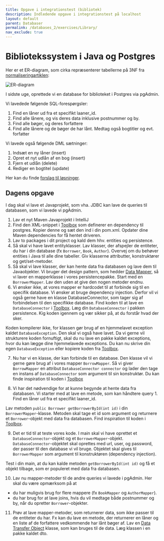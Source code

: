 ```yaml
---
title: Opgave i integrationstest (bibliotek)
description: Indledende opgave i integrationstest på localhost
layout: default
parent: Databaser
permalink: /databases_2/exercises/Library/
nav_exclude: true
---
```


# Bibliotekssystem i Java og Postgres

Her er et ER-diagram, som cirka repræsenterer tabellerne på 3NF fra [normaliseringartiklen](../../databases_1/docs/Normalisering.pdf):

![ER-diagram](https://i.imgur.com/9vOkudp.png)

I sidste uge, oprettede vi en database for biblioteket i Postgres via pgAdmin. 

Vi lavedede følgende SQL-forespørgsler:
   1. Find en låner ud fra et specifikt laaner_id.
   2. Find alle lånere, og vis deres data inklusive postnummer og by.
   3. Find alle bøger, og deres forfattere
   4. Find alle lånere og de bøger de har lånt. Medtag også bogtitler og evt. forfatter

Vi lavede også følgende DML sætninger:
   1. Indsæt en ny låner (insert)
   2. Opret et nyt udlån af en bog (insert)
   3. Fjern et udlån (delete)
   4. Rediger en bogtitel (update)

Her kan du finde [forslag til løsninger](../../databases_1/exercises/bibliotek_sql_queries.sql).

## Dagens opgave
I dag skal vi lave et Javaprojekt, som vha. JDBC kan lave de queries til databasen, som vi lavede vi pgAdmin. 

1. Lav et nyt Maven Javaprojekt i IntelliJ
2. Find den XML-snippet i [Toolbox](../../toolbox/database/jdbc_templates.md#jdbc-driver-dependency) som definerer en dependency til postgres. Kopier denne og sæt den ind i din pom.xml. Opdater dine Maven dependencies for få hentet driveren. 
3. Lav to packages i dit project og kald dem hhv. entities og persistence.
4. Så skal vi have lavet entityklasser. Lav klasser, der afspejler de entiteter, du har i din database (fx `Borrower`, `Book`, `Author`). Overvej om du behøver entities i Java til alle dine tabeller. Giv klasserne attributter, konstruktører og get/set-metoder. 
5. Så skal vi lave klasser, der kan hente data fra databasen og lave dem til Javaobjekter. Vi bruger det design pattern, som hedder [Data Mapper](https://martinfowler.com/eaaCatalog/dataMapper.html), så vi laver en mapperklasse i vores persistencepakke. Start med en `BorrowerMapper`. Lav den uden at give den nogen metoder endnu. 
6. Vi ønsker ikke, at vores mapper er hardcodet til at forbinde sig til en specifik database. Vi ønsker at bruge dependency injection. Derfor vil vi også gerne have en klasse DatabaseConnector, som tager sig af forbindelsen til den specifikke database. Find koden til at lave en `DatabaseConnector` i [Toolbox](../../toolbox/database/jdbc_templates.md#database-connector). Læg din `DatabaseConnector` i pakken persistence. Kig koden igennem og vær sikker på, at du forstår hvad der sker. 

Koden kompilerer ikke, for klassen gør brug af en hjemmelavet exception kaldet `DatabaseException`. Den skal vi også have lavet. Da vi gerne vil strukturere koden fornuftigt, skal du nu lave en pakke kaldet exceptions, hvor du kan lægge dine hjemmelavede exceptions. Du kan nu skrive din egen `DatabaseException` eller kopiere koden fra [Toolbox](../../toolbox/database/jdbc_templates.md#database-exception).

7. Nu har vi en klasse, der kan forbinde til en database. Den klasse vil vi gerne gøre brug af i vores mapper `BorrowMapper`. Så vi giver `BorrowMapper` en attribut `DatabaseConnector connector` og lader den tage en instans af `DatabaseConnector` som argument til sin konstruktør. Du kan finde inspiration til koden i [Toolbox](../../toolbox/database/jdbc_templates.md#usermapper-og-getuserbyid)

8. Vi har det nødvendige for at kunne begynde at hente data fra databasen. Vi starter med at lave en metode, som kan håndtere query 1. Find en låner ud fra et specifikt laaner_id. 

Lav metoden `public Borrower getBorrowerById(int id)` i din `BorrowerMapper`-klasse. Metoden skal tage et id som argument og returnere et `Borrower`-objekt med data fra databasen. Find inspiration til koden i [Toolbox](../../toolbox/database/jdbc_templates.md#usermapper-og-getuserbyid).

9. Det er tid til at teste vores kode. I main skal vi have oprettet et `DatabaseConnector`-objekt og et `BorrowerMapper`-objekt. `DatabaseConnector`-objektet skal oprettes med url, user, og password, der passer til den database vi vil bruge. Objektet skal gives til `BorrowerMapper` som argument til konstruktøren (dependency injection).

Test i din main, at du kan kalde metoden `getBorrowerById(int id)` og få et objekt tilbage, som er populeret med data fra databasen. 

10. Lav nu mapper-metoder til de andre queries vi lavede i pgAdmin. Her skal du være opmærksom på at
- du har muligvis brug for flere mappere (fx `BookMapper` og `AuthorMapper`).
- du har brug for at lave joins, hvis du vil medtage både postnummer og by, når du opretter `Borrower`-objekter. 

11. Prøv at lave mapper-metoder, som returnerer data, som ikke passer til de entiteter du har. Fx kan du lave en metode, der returnerer en låner og en liste af de forfattere vedkommende har lånt bøger af. Lav en [Data Transfer Object](https://martinfowler.com/eaaCatalog/dataTransferObject.html) klasse, som kan bruges til de data. Læg klassen i en pakke kaldet dto. 



